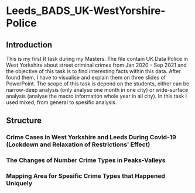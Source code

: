 # Leeds_BADS_UK-WestYorshire-Police

## Introduction

This is my first R task during my Masters. The file contain UK Data Police in West Yorkshire about street criminal crimes from Jan 2020 - Sep 2021 and the objective of this task is to find interesting facts within this data. After found them, I have to visualise and explain them on three slides of PowerPoint. The scope of this task is depend on the students, either can be narrow-deep analysis (only analyse one month in one city) or wide-surface analysis (analyse the macro information whole year in all city). In this task I used mixed, from general to spesific analysis.


## Structure

### Crime Cases in  West Yorkshire and Leeds During Covid-19 (Lockdown and Relaxation of Restrictions' Effect)
### The Changes of Number Crime Types in Peaks-Valleys
### Mapping Area for Spesific Crime Types that Happened Uniquely
